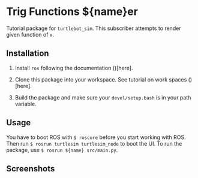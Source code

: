 # Trig Functions ${name}er

Tutorial package for `turtlebot_sim`. This subscriber attempts to render given function of `x`.

## Installation
1. Install `ros` following the documentation ()[here].

2. Clone this package into your workspace. See tutorial on work spaces ()[here].

3. Build the package and make sure your `devel/setup.bash` is in your path variable.

## Usage
You have to boot ROS with `$ roscore` before you start working with ROS. Then run `$ rosrun turtlesim turtlesim_node` to boot the UI.
To run the package, use `$ rosrun ${name} src/main.py`.

## Screenshots
